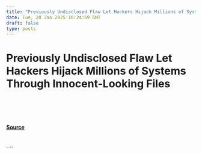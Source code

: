 ```yaml
---
title: "Previously Undisclosed Flaw Let Hackers Hijack Millions of Systems Through Innocent-Looking Files"
date: Tue, 28 Jan 2025 10:24:59 GMT
draft: false
type: posts
---
```

# Previously Undisclosed Flaw Let Hackers Hijack Millions of Systems Through Innocent-Looking Files

<br/>

<br/>

<br/>


#### [Source](https://hackernoon.com/previously-undisclosed-flaw-let-hackers-hijack-millions-of-systems-through-innocent-looking-files?source=rss)

<br/>
---
